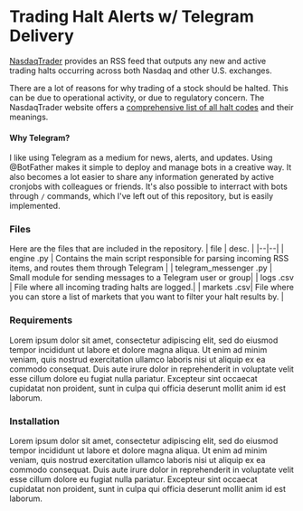 # Trading Halt Alerts w/ Telegram Delivery

[NasdaqTrader](https://www.nasdaqtrader.com/trader.aspx?id=TradeHalts) provides an RSS feed that outputs any new and active trading halts occurring across both Nasdaq and other U.S. exchanges.

There are a lot of reasons for why trading of a stock should be halted. This can be due to operational activity, or due to regulatory concern. The NasdaqTrader website offers a [comprehensive list of all halt codes](https://www.nasdaqtrader.com/Trader.aspx?id=TradeHaltCodes) and their meanings. 

#### Why Telegram?
I like using Telegram as a medium for news, alerts, and updates. Using @BotFather makes it simple to deploy and manage bots in a creative way. It also becomes a lot easier to share any information generated by active cronjobs with colleagues or friends. It's also possible to interract with bots through `/` commands, which I've left out of this repository, but is easily implemented. 

### Files

Here are the files that are included in the repository.
| file | desc. |
|--|--|
| engine .py | Contains the main script responsible for parsing incoming RSS items, and routes them through Telegram |
| telegram_messenger .py | Small module for sending messages to a Telegram user or group|
| logs .csv | File where all incoming trading halts are logged.|
| markets .csv| File where you can store a list of markets that you want to filter your halt results by. |



### Requirements

Lorem ipsum dolor sit amet, consectetur adipiscing elit, sed do eiusmod tempor incididunt ut labore et dolore magna aliqua. Ut enim ad minim veniam, quis nostrud exercitation ullamco laboris nisi ut aliquip ex ea commodo consequat. Duis aute irure dolor in reprehenderit in voluptate velit esse cillum dolore eu fugiat nulla pariatur. Excepteur sint occaecat cupidatat non proident, sunt in culpa qui officia deserunt mollit anim id est laborum.

### Installation

Lorem ipsum dolor sit amet, consectetur adipiscing elit, sed do eiusmod tempor incididunt ut labore et dolore magna aliqua. Ut enim ad minim veniam, quis nostrud exercitation ullamco laboris nisi ut aliquip ex ea commodo consequat. Duis aute irure dolor in reprehenderit in voluptate velit esse cillum dolore eu fugiat nulla pariatur. Excepteur sint occaecat cupidatat non proident, sunt in culpa qui officia deserunt mollit anim id est laborum.

